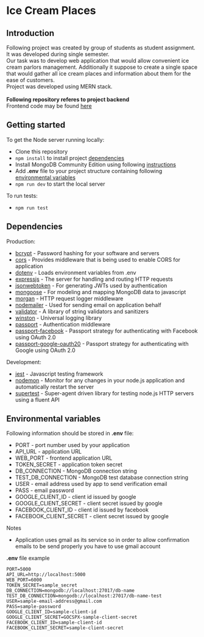 # Ice Cream Places
## Introduction
Following project was created by group of students as student assignment. It was developed during single semester.
</br> 
Our task was to develop web application that would allow convenient ice cream parlors management. Additionally it suppose to create a single space that would gather all ice cream places and information about them for the ease of customers.
</br>
Project was developed using MERN stack.
</br>
</br>
**Following repository referes to project backend**
</br>
Frontend code may be found [here](https://github.com/Ice-Cream-Places-ICP/WEB)
</br>
## Getting started
To get the Node server running locally:
- Clone this repository
- `npm install` to install project [dependencies](#dependencies)
- Install MongoDB Community Edition using following [instructions](https://www.mongodb.com/docs/manual/installation/#tutorials)
- Add **.env** file to your project structure containing following [environmental variables](#environmental-variables)
- `npm run dev` to start the local server

To run tests:
- `npm run test`

## Dependencies
Production:
- [bcrypt](https://github.com/pyca/bcrypt) - Password hashing for your software and servers
- [cors](https://github.com/expressjs/cors) - Provides middleware that is being used to enable CORS for application
- [dotenv](https://github.com/motdotla/dotenv) - Loads environment variables from .env
- [expressjs](https://github.com/expressjs/express) - The server for handling and routing HTTP requests
- [jsonwebtoken](https://github.com/auth0/node-jsonwebtoken) - For generating JWTs used by authentication
- [mongoose](https://github.com/Automattic/mongoose) - For modeling and mapping MongoDB data to javascript 
- [morgan](https://github.com/expressjs/morgan) - HTTP request logger middleware
- [nodemailer](https://github.com/nodemailer/nodemailer) - Used for sending email on application behalf
- [validator](https://github.com/validatorjs/validator.js/) - A library of string validators and sanitizers
- [winston](https://github.com/winstonjs/winston) - Universal logging library
- [passport](https://github.com/jaredhanson/passport) - Authentication middleware
- [passport-facebook](https://github.com/jaredhanson/passport-facebook) - Passport strategy for authenticating with Facebook using OAuth 2.0
- [passport-google-oauth20](https://github.com/jaredhanson/passport-google-oauth2) - Passport strategy for authenticating with Google using OAuth 2.0

Development:
- [jest](https://github.com/facebook/jest) - Javascript testing framework
- [nodemon](https://github.com/remy/nodemon) - Monitor for any changes in your node.js application and automatically restart the server
- [supertest](https://github.com/ladjs/supertest) - Super-agent driven library for testing node.js HTTP servers using a fluent API

## Environmental variables
Following information should be stored in **.env** file:
- PORT - port number used by your application
- API_URL - application URL
- WEB_PORT - frontend application URL
- TOKEN_SECRET - application token secret
- DB_CONNECTION - MongoDB connection string
- TEST_DB_CONNECTION - MongoDB test database connection string
- USER - email address used by app to send verification email
- PASS - email password
- GOOGLE_CLIENT_ID - client id issued by google
- GOOGLE_CLIENT_SECRET - client secret issued by google
- FACEBOOK_CLIENT_ID - client id issued by facebook
- FACEBOOK_CLIENT_SECRET - client secret issued by google

Notes
- Application uses gmail as its service so in order to allow confirmation emails to be send properly you have to use gmail account

**.env** file example
```
PORT=5000
API_URL=http://localhost:5000
WEB_PORT=6000
TOKEN_SECRET=sample_secret
DB_CONNECTION=mongodb://localhost:27017/db-name
TEST_DB_CONNECTION=mongodb://localhost:27017/db-name-test
USER=sample-email-address@gmail.com
PASS=sample-password
GOOGLE_CLIENT_ID=sample-client-id
GOOGLE_CLIENT_SECRET=GOCSPX-sample-client-secret
FACEBOOK_CLIENT_ID=sample-client-id
FACEBOOK_CLIENT_SECRET=sample-client-secret
```